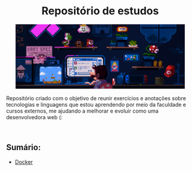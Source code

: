 <h1 align="center"> Repositório de estudos </h1>

<p align="center">
  <img alt="logo do docker" src="./public/home.gif" width="90%">
</p>

<p> Repositório criado com o objetivo de reunir exercícios e anotações sobre tecnologias e linguagens que estou aprendendo por meio da faculdade e cursos externos, me ajudando a melhorar e evoluir como uma desenvolvedora web (:</p>
<br>
<h2>Sumário:</h2>

* [Docker](docker/README.md)
